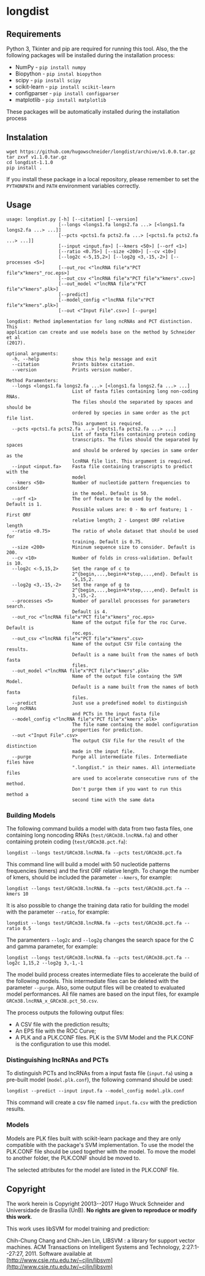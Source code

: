 # longdist

## Requirements

Python 3, Tkinter and pip are required for running this tool. Also, the the
following packages will be installed during the installation process:
- NumPy - ``pip install numpy``
- Biopython - ``pip instal biopython``
- scipy - ``pip install scipy``
- scikit-learn - ``pip install scikit-learn``
- configparser - ``pip install configparser``
- matplotlib - ``pip install matplotlib``

These packages will be automatically installed during the installation process

## Instalation

```
wget https://github.com/hugowschneider/longdist/archive/v1.0.0.tar.gz
tar zxvf v1.1.0.tar.gz
cd longdist-1.1.0
pip install .
```

If you install these package in a local repository, please remember to set the ``PYTHONPATH``
and ``PATH`` environment variables correctly.

## Usage
```
usage: longdist.py [-h] [--citation] [--version]
                   [--longs <longs1.fa longs2.fa ...> [<longs1.fa longs2.fa ...> ...]]
                   [--pcts <pcts1.fa pcts2.fa ...> [<pcts1.fa pcts2.fa ...> ...]]
                   [--input <input.fa>] [--kmers <50>] [--orf <1>]
                   [--ratio <0.75>] [--size <200>] [--cv <10>]
                   [--log2c <-5,15,2>] [--log2g <3,-15,-2>] [--processes <5>]
                   [--out_roc <"lncRNA file"x"PCT file"x"kmers"_roc.eps>]
                   [--out_csv <"lncRNA file"x"PCT file"x"kmers".csv>]
                   [--out_model <"lncRNA file"x"PCT file"x"kmers".plk>]
                   [--predict]
                   [--model_config <"lncRNA file"x"PCT file"x"kmers".plk>]
                   [--out <"Input File".csv>] [--purge]

longdist: Method implementation for long ncRNAs and PCT distinction. This
application can create and use models base on the method by Schneider et al
(2017).

optional arguments:
  -h, --help            show this help message and exit
  --citation            Prints bibtex citation.
  --version             Prints version number.

Method Paramenters:
  --longs <longs1.fa longs2.fa ...> [<longs1.fa longs2.fa ...> ...]
                        List of fasta files containing long non-coding RNAs.
                        The files should the separated by spaces and should be
                        ordered by species in same order as the pct file list.
                        This argument is required.
  --pcts <pcts1.fa pcts2.fa ...> [<pcts1.fa pcts2.fa ...> ...]
                        List of fasta files containing protein coding
                        transcripts. The files should the separated by spaces
                        and should be ordered by species in same order as the
                        lcnRNA file list. This argument is required.
  --input <input.fa>    Fasta file containing transcripts to predict with the
                        model
  --kmers <50>          Number of nucleotide pattern frequencies to consider
                        in the model. Default is 50.
  --orf <1>             The orf feature to be used by the model. Default is 1.
                        Possible values are: 0 - No orf feature; 1 - First ORF
                        relative length; 2 - Longest ORF relative length
  --ratio <0.75>        The ratio of whole dataset that should be used for
                        training. Default is 0.75.
  --size <200>          Mininum sequence size to consider. Default is 200.
  --cv <10>             Number of folds in cross-validation. Default is 10.
  --log2c <-5,15,2>     Set the range of c to
                        2^{begin,...,begin+k*step,...,end}. Default is
                        -5,15,2.
  --log2g <3,-15,-2>    Set the range of g to
                        2^{begin,...,begin+k*step,...,end}. Default is
                        3,-15,-2.
  --processes <5>       Number of parallel processes for parameters search.
                        Default is 4.
  --out_roc <"lncRNA file"x"PCT file"x"kmers"_roc.eps>
                        Name of the output file for the roc Curve. Default is
                        roc.eps.
  --out_csv <"lncRNA file"x"PCT file"x"kmers".csv>
                        Name of the output CSV file containg the results.
                        Default is a name built from the names of both fasta
                        files.
  --out_model <"lncRNA file"x"PCT file"x"kmers".plk>
                        Name of the output file containg the SVM Model.
                        Default is a name built from the names of both fasta
                        files.
  --predict             Just use a predefined model to distinguish long ncRNAs
                        and PCTs in the input fasta file
  --model_config <"lncRNA file"x"PCT file"x"kmers".plk>
                        The file name containg the model configuration
                        properties for prediction.
  --out <"Input File".csv>
                        The output CSV file for the result of the distinction
                        made in the input file.
  --purge               Purge all intermediate files. Intermediate files have
                        ".longdist." in their names. All intermediate files
                        are used to accelerate consecutive runs of the method.
                        Don't purge them if you want to run this method a
                        second time with the same data

```
### Building Models

The following command builds a model with data from two fasta files, one containing
long noncoding RNAs (``test/GRCm38.lncRNA.fa``) and other containing protein coding
(``test/GRCm38.pct.fa``):

```
longdist --longs test/GRCm38.lncRNA.fa --pcts test/GRCm38.pct.fa
```

This command line will build a model with 50 nucleotide patterns frequencies (kmers)
and the first ORF relative length. To change the number of kmers, should be included
the parameter ``--kmers``, for example:

```
longdist --longs test/GRCm38.lncRNA.fa --pcts test/GRCm38.pct.fa --kmers 10
```

It is also possible to change the training data ratio for building the model with
the parameter ``--ratio``, for example:

```
longdist --longs test/GRCm38.lncRNA.fa --pcts test/GRCm38.pct.fa --ratio 0.5
```

The paramenters ``--log2c`` and ``--log2g`` changes the search space for the C and
gamma parameter, for example:

```
longdist --longs test/GRCm38.lncRNA.fa --pcts test/GRCm38.pct.fa --log2c 1,15,2 --log2g 3,-1,-1
```

The model build process creates intermediate files to accelerate the build of the
following models. This intermediate files can be deleted with the parameter ``--purge``.
Also, some output files will be created to evaluated model performances. All file names
are based on the input files, for example ``GRCm38.lncRNA_x_GRCm38.pct_50.csv``.

The process outputs the following output files:
- A CSV file with the prediction results;
- An EPS file with the ROC Curve;
- A PLK and a PLK.CONF files. PLK is the SVM Model and the PLK.CONF is the
configuration to use this model.

### Distinguishing lncRNAs and PCTs

To distinguish PCTs and lncRNAs from a input fasta file (``input.fa``) using a pre-built
model (``model.plk.conf``), the following command should be used:

```
longdist --predict --input input.fa --model_config model.plk.conf
```

This command will create a csv file named ``input.fa.csv`` with the prediction results.

### Models

Models are PLK files built with scikit-learn package and they are only compatible with
the package's SVM implementation. To use the model the PLK.CONF file should be used together
with the model. To move the model to another folder, the PLK.CONF should be moved to.

The selected attributes for the model are listed in the PLK.CONF file.

## Copyright
The work herein is Copyright 20013--2017 Hugo Wruck Schneider and Universidade de Brasília (UnB). **No rights are given to reproduce or modify this work**.

This work uses libSVM for model training and prediction:

Chih-Chung Chang and Chih-Jen Lin, LIBSVM : a library for support vector machines. ACM Transactions on Intelligent Systems and Technology, 2:27:1--27:27, 2011. Software available at [http://www.csie.ntu.edu.tw/~cjlin/libsvm](http://www.csie.ntu.edu.tw/~cjlin/libsvm)

